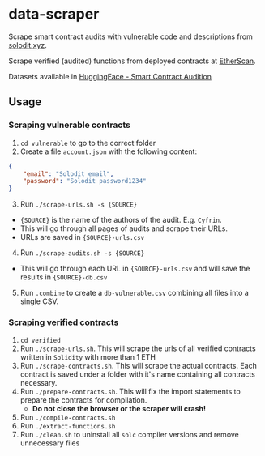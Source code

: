 # data-scraper

Scrape smart contract audits with vulnerable code and descriptions from [solodit.xyz](https://solodit.xyz/).

Scrape verified (audited) functions from deployed contracts at [EtherScan](https://etherscan.io/).

Datasets available in [HuggingFace - Smart Contract Audition](https://huggingface.co/msc-smart-contract-auditing)

## Usage

### Scraping vulnerable contracts

1. `cd vulnerable` to go to the correct folder
2. Create a file `account.json` with the following content:
```json
{
    "email": "Solodit email",
    "password": "Solodit password1234"
}
```

3. Run `./scrape-urls.sh -s {SOURCE}`
- `{SOURCE}` is the name of the authors of the audit. E.g. `Cyfrin`.
- This will go through all pages of audits and scrape their URLs.
- URLs are saved in `{SOURCE}-urls.csv`

4. Run `./scrape-audits.sh -s {SOURCE}`
- This will go through each URL in `{SOURCE}-urls.csv` and will save the results in `{SOURCE}-db.csv`

5. Run `.combine` to create a `db-vulnerable.csv` combining all files into a single CSV.

### Scraping verified contracts

1. `cd verified`
2. Run `./scrape-urls.sh`. This will scrape the urls of all verified contracts written in `Solidity` with more than 1 ETH
3. Run `./scrape-contracts.sh`. This will scrape the actual contracts. Each contract is saved under a folder with it's name containing all contracts necessary.
4. Run `./prepare-contracts.sh`. This will fix the import statements to prepare the contracts for compilation.
    - **Do not close the browser or the scraper will crash!**
5. Run `./compile-contracts.sh`
6. Run `./extract-functions.sh`
7. Run `./clean.sh` to uninstall all `solc` compiler versions and remove unnecessary files

